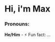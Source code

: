 <h1>Hi, i'm Max</h1>
<h3>Pronouns:</h3> <b>He/Him</b>
- ⚡ Fun fact: ...

<!---
MaxG0345/MaxG0345 is a ✨ special ✨ repository because its `README.md` (this file) appears on your GitHub profile.
You can click the Preview link to take a look at your changes.
--->
